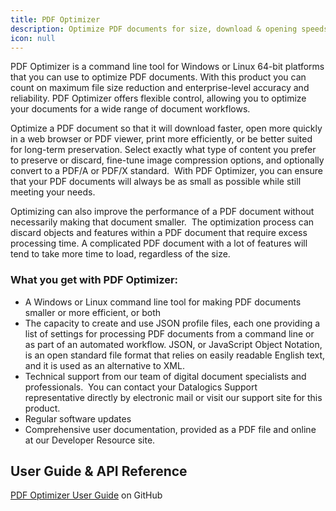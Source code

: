 ```yaml
---
title: PDF Optimizer
description: Optimize PDF documents for size, download & opening speeds, efficient printing and other options
icon: null
---
```


PDF Optimizer is a command line tool for Windows or Linux 64-bit platforms that you can use to optimize PDF documents. With this product you can count on maximum file size reduction and enterprise-level accuracy and reliability. PDF Optimizer offers flexible control, allowing you to optimize your documents for a wide range of document workflows.

Optimize a PDF document so that it will download faster, open more quickly in a web browser or PDF viewer, print more efficiently, or be better suited for long-term preservation. Select exactly what type of content you prefer to preserve or discard, fine-tune image compression options, and optionally convert to a PDF/A or PDF/X standard.  With PDF Optimizer, you can ensure that your PDF documents will always be as small as possible while still meeting your needs.

Optimizing can also improve the performance of a PDF document without necessarily making that document smaller.  The optimization process can discard objects and features within a PDF document that require excess processing time. A complicated PDF document with a lot of features will tend to take more time to load, regardless of the size.

### What you get with PDF Optimizer:

- A Windows or Linux command line tool for making PDF documents smaller or more efficient, or both
- The capacity to create and use JSON profile files, each one providing a list of settings for processing PDF documents from a command line or as part of an automated workflow. JSON, or JavaScript Object Notation, is an open standard file format that relies on easily readable English text, and it is used as an alternative to XML.
- Technical support from our team of digital document specialists and professionals.  You can contact your Datalogics Support representative directly by electronic mail or visit our support site for this product.
- Regular software updates
- Comprehensive user documentation, provided as a PDF file and online at our Developer Resource site.

## User Guide & API Reference

[PDF Optimizer User Guide](https://github.com/datalogics/datalogics.github.io/blob/c600730629950fc9714bcda9ce7fafc31b8eaac4/PDFOptimizer/PDF_Optimizer.pdf) on GitHub
